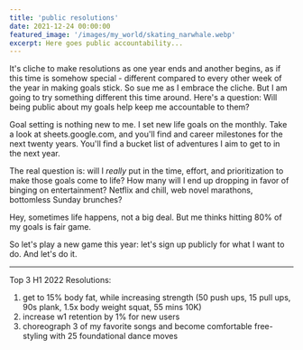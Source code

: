 ```yaml
---
title: 'public resolutions'
date: 2021-12-24 00:00:00
featured_image: '/images/my_world/skating_narwhale.webp'
excerpt: Here goes public accountability... 
---
```


It's cliche to make resolutions as one year ends and another begins, as if this time is somehow special - different compared to every other week of the year in making goals stick. So sue me as I embrace the cliche. But I am going to try something different this time around. Here's a question: Will being public about my goals help keep me accountable to them? 

Goal setting is nothing new to me. I set new life goals on the monthly. Take a look at sheets.google.com, and you'll find and career milestones for the next twenty years. You'll find a bucket list of adventures I aim to get to in the next year.

The real question is: will I *really* put in the time, effort, and prioritization to make those goals come to life? How many will I end up dropping in favor of binging on entertainment? Netflix and chill, web novel marathons, bottomless Sunday brunches?

Hey, sometimes life happens, not a big deal. But me thinks hitting 80% of my goals is fair game. 

So let's play a new game this year: let's sign up publicly for what I want to do. And let's do it. 

---

Top 3 H1 2022 Resolutions: 
1. get to 15% body fat, while increasing strength (50 push ups, 15 pull ups, 90s plank, 1.5x body weight squat, 55 mins 10K)
2. increase w1 retention by 1% for new users
3. choreograph 3 of my favorite songs and become comfortable free-styling with 25 foundational dance moves











